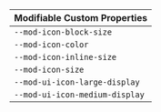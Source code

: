 | Modifiable Custom Properties   |
| ------------------------------ |
| `--mod-icon-block-size`        |
| `--mod-icon-color`             |
| `--mod-icon-inline-size`       |
| `--mod-icon-size`              |
| `--mod-ui-icon-large-display`  |
| `--mod-ui-icon-medium-display` |
